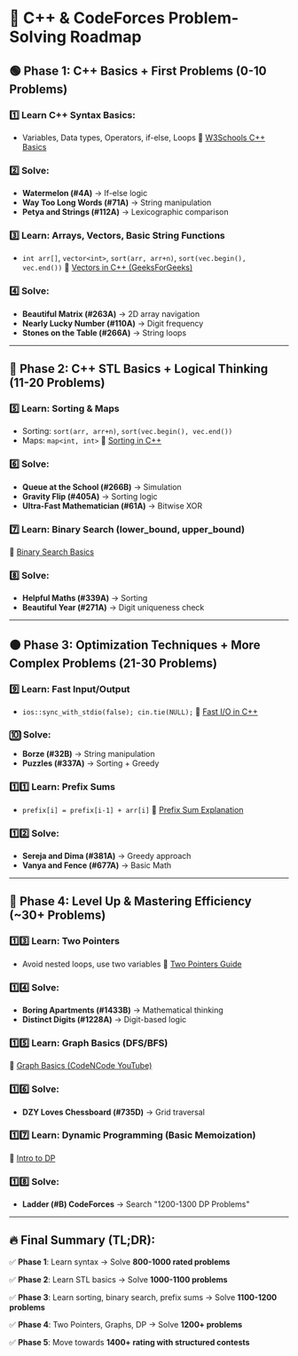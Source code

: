 # 🚀 C++ & CodeForces Problem-Solving Roadmap

## 🟢 Phase 1: C++ Basics + First Problems (0-10 Problems)

### 1️⃣ Learn C++ Syntax Basics:
- Variables, Data types, Operators, if-else, Loops
🔗 [W3Schools C++ Basics](https://www.w3schools.com/cpp/cpp_intro.asp)

### 2️⃣ Solve:
- **Watermelon (#4A)** → If-else logic
- **Way Too Long Words (#71A)** → String manipulation
- **Petya and Strings (#112A)** → Lexicographic comparison

### 3️⃣ Learn: Arrays, Vectors, Basic String Functions
- `int arr[]`, `vector<int>`, `sort(arr, arr+n)`, `sort(vec.begin(), vec.end())`
🔗 [Vectors in C++ (GeeksForGeeks)](https://www.geeksforgeeks.org/vector-in-cpp-stl/)

### 4️⃣ Solve:
- **Beautiful Matrix (#263A)** → 2D array navigation
- **Nearly Lucky Number (#110A)** → Digit frequency
- **Stones on the Table (#266A)** → String loops

---

## 🔵 Phase 2: C++ STL Basics + Logical Thinking (11-20 Problems)

### 5️⃣ Learn: Sorting & Maps
- Sorting: `sort(arr, arr+n)`, `sort(vec.begin(), vec.end())`
- Maps: `map<int, int>`
🔗 [Sorting in C++](https://www.geeksforgeeks.org/sorting-algorithms/)

### 6️⃣ Solve:
- **Queue at the School (#266B)** → Simulation
- **Gravity Flip (#405A)** → Sorting logic
- **Ultra-Fast Mathematician (#61A)** → Bitwise XOR

### 7️⃣ Learn: Binary Search (lower_bound, upper_bound)
🔗 [Binary Search Basics](https://www.geeksforgeeks.org/binary-search/)

### 8️⃣ Solve:
- **Helpful Maths (#339A)** → Sorting
- **Beautiful Year (#271A)** → Digit uniqueness check

---

## 🟠 Phase 3: Optimization Techniques + More Complex Problems (21-30 Problems)

### 9️⃣ Learn: Fast Input/Output
- `ios::sync_with_stdio(false); cin.tie(NULL);`
🔗 [Fast I/O in C++](https://www.geeksforgeeks.org/fast-io-for-competitive-programming/)

### 🔟 Solve:
- **Borze (#32B)** → String manipulation
- **Puzzles (#337A)** → Sorting + Greedy

### 1️⃣1️⃣ Learn: Prefix Sums
- `prefix[i] = prefix[i-1] + arr[i]`
🔗 [Prefix Sum Explanation](https://www.geeksforgeeks.org/prefix-sum-array-implementation-applications-competitive-programming/)

### 1️⃣2️⃣ Solve:
- **Sereja and Dima (#381A)** → Greedy approach
- **Vanya and Fence (#677A)** → Basic Math

---

## 🔴 Phase 4: Level Up & Mastering Efficiency (~30+ Problems)

### 1️⃣3️⃣ Learn: Two Pointers
- Avoid nested loops, use two variables
🔗 [Two Pointers Guide](https://www.geeksforgeeks.org/two-pointer-technique/)

### 1️⃣4️⃣ Solve:
- **Boring Apartments (#1433B)** → Mathematical thinking
- **Distinct Digits (#1228A)** → Digit-based logic

### 1️⃣5️⃣ Learn: Graph Basics (DFS/BFS)
🔗 [Graph Basics (CodeNCode YouTube)](https://www.youtube.com/watch?v=0XgVhsMOcQM)

### 1️⃣6️⃣ Solve:
- **DZY Loves Chessboard (#735D)** → Grid traversal

### 1️⃣7️⃣ Learn: Dynamic Programming (Basic Memoization)
🔗 [Intro to DP](https://www.geeksforgeeks.org/introduction-to-dynamic-programming-data-structures-and-algorithm-tutorials/)

### 1️⃣8️⃣ Solve:
- **Ladder (#B) CodeForces** → Search "1200-1300 DP Problems"

---

## 🔥 Final Summary (TL;DR):

✅ **Phase 1**: Learn syntax → Solve **800-1000 rated problems**

✅ **Phase 2**: Learn STL basics → Solve **1000-1100 problems**

✅ **Phase 3**: Learn sorting, binary search, prefix sums → Solve **1100-1200 problems**

✅ **Phase 4**: Two Pointers, Graphs, DP → Solve **1200+ problems**

✅ **Phase 5**: Move towards **1400+ rating with structured contests**
